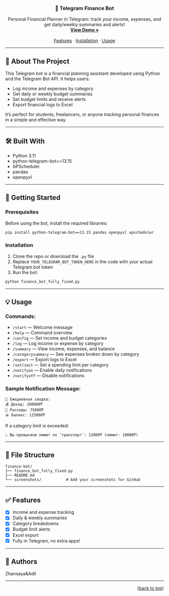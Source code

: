 <a id="readme-top"></a>

<!-- PROJECT LOGO -->
<br />
<div align="center">
  <h3 align="center">💸 Telegram Finance Bot</h3>

  <p align="center">
    Personal Financial Planner in Telegram: track your income, expenses, and get daily/weekly summaries and alerts!
    <br />
    <a href="#usage"><strong>View Demo »</strong></a>
    <br />
    <br />
    <a href="#features">Features</a>
    ·
    <a href="#installation">Installation</a>
    ·
    <a href="#usage">Usage</a>
  </p>
</div>

---

## 📌 About The Project

This Telegram bot is a financial planning assistant developed using Python and the Telegram Bot API. It helps users:
- Log income and expenses by category
- Get daily or weekly budget summaries
- Set budget limits and receive alerts
- Export financial logs to Excel

It’s perfect for students, freelancers, or anyone tracking personal finances in a simple and effective way.

---

## 🛠️ Built With

* Python 3.11
* python-telegram-bot==13.15
* APScheduler
* pandas
* openpyxl

---

## 🚀 Getting Started

### Prerequisites

Before using the bot, install the required libraries:

```bash
pip install python-telegram-bot==13.15 pandas openpyxl apscheduler
```

### Installation

1. Clone the repo or download the `.py` file
2. Replace `YOUR_TELEGRAM_BOT_TOKEN_HERE` in the code with your actual Telegram bot token
3. Run the bot:

```bash
python finance_bot_fully_fixed.py
```

---

## 💡 Usage

### Commands:

- `/start` — Welcome message
- `/help` — Command overview
- `/config` — Set income and budget categories
- `/log` — Log income or expense by category
- `/summary` — View income, expenses, and balance
- `/categorysummary` — See expenses broken down by category
- `/export` — Export logs to Excel
- `/setlimit` — Set a spending limit per category
- `/notifyon` — Enable daily notifications
- `/notifyoff` — Disable notifications

### Sample Notification Message:

```
📢 Ежедневная сводка:
💰 Доход: 200000₸
💸 Расходы: 75000₸
📊 Баланс: 125000₸
```

If a category limit is exceeded:
```
⚠️ Вы превысили лимит по 'транспорт': 12000₸ (лимит: 10000₸)
```

---

## 📌 File Structure

```
finance-bot/
├── finance_bot_fully_fixed.py
├── README.md
└── screenshots/           # Add your screenshots for GitHub
```

---

## ✅ Features

- [x] Income and expense tracking
- [x] Daily & weekly summaries
- [x] Category breakdowns
- [x] Budget limit alerts
- [x] Excel export
- [x] Fully in Telegram, no extra apps!

---

## 🤝 Authors
Zhansaya&Adil



---

<p align="right">(<a href="#readme-top">back to top</a>)</p>
